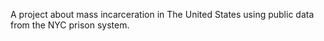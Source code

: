 A project about mass incarceration in The United States using public data from the NYC prison system. 

